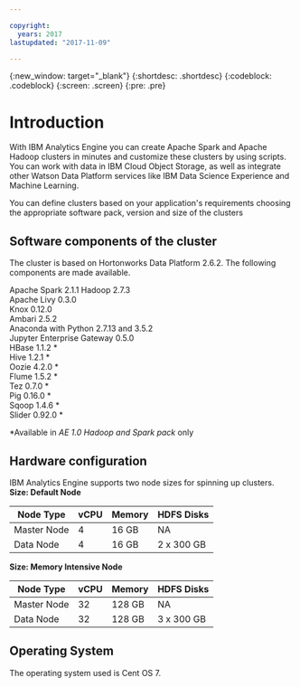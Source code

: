 ```yaml
---

copyright:
  years: 2017
lastupdated: "2017-11-09"

---
```


<!-- Attribute definitions -->
{:new_window: target="_blank"}
{:shortdesc: .shortdesc}
{:codeblock: .codeblock}
{:screen: .screen}
{:pre: .pre}

# Introduction
With IBM Analytics Engine you can create Apache Spark and Apache Hadoop clusters in minutes and customize these clusters by using scripts. You can work with data in IBM Cloud Object Storage, as well as integrate other Watson Data Platform services like IBM Data Science Experience and Machine Learning.

You can define clusters based on your application's requirements choosing the appropriate software pack, version and size of the clusters

## Software components of the cluster
The cluster is based on Hortonworks Data Platform 2.6.2. The following components are made available.

Apache Spark 2.1.1
Hadoop 2.7.3<br>
Apache Livy 0.3.0<br>
Knox 0.12.0<br>
Ambari 2.5.2<br>
Anaconda with Python 2.7.13 and 3.5.2 <br>
Jupyter Enterprise Gateway 0.5.0 <br>
HBase 1.1.2 &#42; <br>
Hive 1.2.1 &#42;<br>
Oozie 4.2.0 &#42;<br>
Flume 1.5.2 &#42; <br>
Tez 0.7.0 &#42; <br>
Pig 0.16.0 &#42; <br>
Sqoop 1.4.6 &#42; <br>
Slider 0.92.0 &#42; <br>

&#42;Available in _AE 1.0 Hadoop and Spark pack_ only

## Hardware configuration

IBM Analytics Engine supports two node sizes for spinning up clusters.<br>
**Size: Default Node**

| Node Type | vCPU | Memory | HDFS Disks |
|---------|------------|-----------|-----------|
| Master Node | 4| 16 GB | NA |
| Data Node | 4| 16 GB | 2 x 300 GB |

**Size: Memory Intensive Node**

| Node Type | vCPU | Memory | HDFS Disks |
|---------|------------|-----------|-----------|
| Master Node | 32| 128 GB | NA |
| Data Node | 32| 128 GB | 3 x 300 GB |

## Operating System
The operating system used is Cent OS 7.
